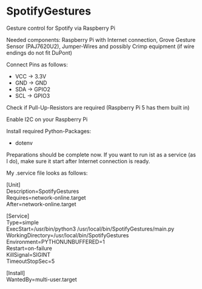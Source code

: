 # SpotifyGestures
Gesture control for Spotify via Raspberry Pi

Needed components: Raspberry Pi with Internet connection, Grove Gesture Sensor (PAJ7620U2), Jumper-Wires and possibly Crimp equipment (if wire endings do not fit DuPont)

Connect Pins as follows:
 - VCC -> 3.3V
 - GND -> GND
 - SDA -> GPIO2
 - SCL -> GPIO3

Check if Pull-Up-Resistors are required (Raspberry Pi 5 has them built in)

Enable I2C on your Raspberry Pi

Install required Python-Packages: 
 - dotenv

Preparations should be complete now. If you want to run ist as a service (as I do), make sure it start after Internet connection is ready.

My .service file looks as follows:

[Unit]<br>
Description=SpotifyGestures<br>
Requires=network-online.target<br>
After=network-online.target<br>

[Service]<br>
Type=simple<br>
ExecStart=/usr/bin/python3 /usr/local/bin/SpotifyGestures/main.py<br>
WorkingDirectory=/usr/local/bin/SpotifyGestures<br>
Environment=PYTHONUNBUFFERED=1<br>
Restart=on-failure<br>
KillSignal=SIGINT<br>
TimeoutStopSec=5<br>

[Install]<br>
WantedBy=multi-user.target<br>
